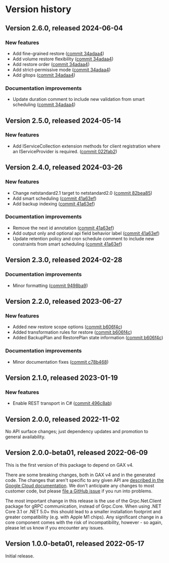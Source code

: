 # Version history

## Version 2.6.0, released 2024-06-04

### New features

- Add fine-grained restore ([commit 34adaa4](https://github.com/googleapis/google-cloud-dotnet/commit/34adaa426a01647954131fe89a383ae1d00c5b17))
- Add volume restore flexibility ([commit 34adaa4](https://github.com/googleapis/google-cloud-dotnet/commit/34adaa426a01647954131fe89a383ae1d00c5b17))
- Add restore order ([commit 34adaa4](https://github.com/googleapis/google-cloud-dotnet/commit/34adaa426a01647954131fe89a383ae1d00c5b17))
- Add strict-permissive mode ([commit 34adaa4](https://github.com/googleapis/google-cloud-dotnet/commit/34adaa426a01647954131fe89a383ae1d00c5b17))
- Add gitops ([commit 34adaa4](https://github.com/googleapis/google-cloud-dotnet/commit/34adaa426a01647954131fe89a383ae1d00c5b17))

### Documentation improvements

- Update duration comment to include new validation from smart scheduling ([commit 34adaa4](https://github.com/googleapis/google-cloud-dotnet/commit/34adaa426a01647954131fe89a383ae1d00c5b17))

## Version 2.5.0, released 2024-05-14

### New features

- Add IServiceCollection extension methods for client registration where an IServiceProvider is required. ([commit 022fab2](https://github.com/googleapis/google-cloud-dotnet/commit/022fab203f28fb9c608972af7f8b83f571ae5694))

## Version 2.4.0, released 2024-03-26

### New features

- Change netstandard2.1 target to netstandard2.0 ([commit 82bea85](https://github.com/googleapis/google-cloud-dotnet/commit/82bea850661975b9750ac30753528cc9d2e05240))
- Add smart scheduling ([commit 41a63ef](https://github.com/googleapis/google-cloud-dotnet/commit/41a63ef2d51dec24dd60ce04f2000841fe67245e))
- Add backup indexing ([commit 41a63ef](https://github.com/googleapis/google-cloud-dotnet/commit/41a63ef2d51dec24dd60ce04f2000841fe67245e))

### Documentation improvements

- Remove the next id annotation ([commit 41a63ef](https://github.com/googleapis/google-cloud-dotnet/commit/41a63ef2d51dec24dd60ce04f2000841fe67245e))
- Add output only and optional api field behavior label ([commit 41a63ef](https://github.com/googleapis/google-cloud-dotnet/commit/41a63ef2d51dec24dd60ce04f2000841fe67245e))
- Update retention policy and cron schedule comment to include new constraints from smart scheduling ([commit 41a63ef](https://github.com/googleapis/google-cloud-dotnet/commit/41a63ef2d51dec24dd60ce04f2000841fe67245e))

## Version 2.3.0, released 2024-02-28

### Documentation improvements

- Minor formatting ([commit 9498ba9](https://github.com/googleapis/google-cloud-dotnet/commit/9498ba98ecac1ebc1aa1fa0174aadd089d9f853c))

## Version 2.2.0, released 2023-06-27

### New features

- Added new restore scope options ([commit b606f4c](https://github.com/googleapis/google-cloud-dotnet/commit/b606f4c5293289554f5a035f3f8e0ce4c71ef3fe))
- Added transformation rules for restore ([commit b606f4c](https://github.com/googleapis/google-cloud-dotnet/commit/b606f4c5293289554f5a035f3f8e0ce4c71ef3fe))
- Added BackupPlan and RestorePlan state information ([commit b606f4c](https://github.com/googleapis/google-cloud-dotnet/commit/b606f4c5293289554f5a035f3f8e0ce4c71ef3fe))

### Documentation improvements

- Minor documentation fixes ([commit c78b468](https://github.com/googleapis/google-cloud-dotnet/commit/c78b46845ade4aafe6388159c5d12796fe150c77))

## Version 2.1.0, released 2023-01-19

### New features

- Enable REST transport in C# ([commit 496c8ab](https://github.com/googleapis/google-cloud-dotnet/commit/496c8abe53e80646e5dd5a6d4a2231b11b36969a))

## Version 2.0.0, released 2022-11-02

No API surface changes; just dependency updates and promotion to general availability.

## Version 2.0.0-beta01, released 2022-06-09

This is the first version of this package to depend on GAX v4.

There are some breaking changes, both in GAX v4 and in the generated
code. The changes that aren't specific to any given API are [described in the Google Cloud
documentation](https://cloud.google.com/dotnet/docs/reference/help/breaking-gax4).
We don't anticipate any changes to most customer code, but please [file a
GitHub issue](https://github.com/googleapis/google-cloud-dotnet/issues/new/choose)
if you run into problems.

The most important change in this release is the use of the Grpc.Net.Client package
for gRPC communication, instead of Grpc.Core. When using .NET Core 3.1 or .NET 5.0+
this should lead to a smaller installation footprint and greater compatibility (e.g.
with Apple M1 chips). Any significant change in a core component comes with the risk
of incompatibility, however - so again, please let us know if you encounter any
issues.

## Version 1.0.0-beta01, released 2022-05-17

Initial release.
